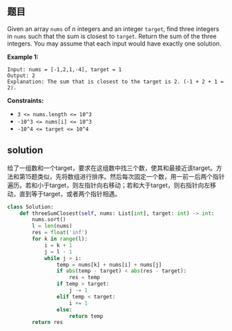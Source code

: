 ## 题目

Given an array `nums` of *n* integers and an integer `target`, find three integers in `nums` such that the sum is closest to `target`. Return the sum of the three integers. You may assume that each input would have exactly one solution.

 

**Example 1:**

```
Input: nums = [-1,2,1,-4], target = 1
Output: 2
Explanation: The sum that is closest to the target is 2. (-1 + 2 + 1 = 2).
```

 

**Constraints:**

- `3 <= nums.length <= 10^3`
- `-10^3 <= nums[i] <= 10^3`
- `-10^4 <= target <= 10^4`

## solution

给了一组数和一个target，要求在这组数中找三个数，使其和最接近该target。方法和第15题类似，先将数组进行排序。然后每次固定一个数，用一前一后两个指针遍历。若和小于target，则左指针向右移动；若和大于target，则右指针向左移动，直到等于target，或者两个指针相遇。

```python
class Solution:
    def threeSumClosest(self, nums: List[int], target: int) -> int:
        nums.sort()
        l = len(nums)
        res = float('inf')
        for k in range(l):
            i = k + 1
            j = l - 1
            while j > i:
                temp = nums[k] + nums[i] + nums[j]
                if abs(temp - target) < abs(res - target):
                    res = temp
                if temp > target:
                    j -= 1
                elif temp < target:
                    i += 1
                else:
                    return temp
        return res               
```

